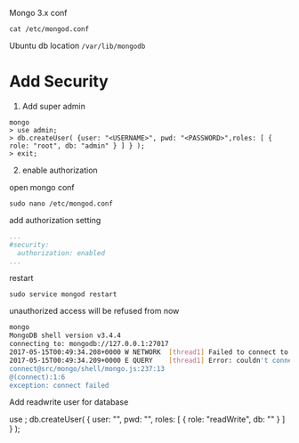 
Mongo 3.x conf

```
cat /etc/mongod.conf
```

Ubuntu db location `/var/lib/mongodb`

# Add Security

1. Add super admin

```
mongo
> use admin;
> db.createUser( {user: "<USERNAME>", pwd: "<PASSWORD>",roles: [ { role: "root", db: "admin" } ] } );
> exit;
```

2. enable authorization

open mongo conf

```
sudo nano /etc/mongod.conf

```

add authorization setting

```yaml
...
#security:
  authorization: enabled
...
```

restart

```
sudo service mongod restart
```

unauthorized access will be refused from now

```bash
mongo
MongoDB shell version v3.4.4
connecting to: mongodb://127.0.0.1:27017
2017-05-15T00:49:34.208+0000 W NETWORK  [thread1] Failed to connect to 127.0.0.1:27017, in(checking socket for error after poll), reason: Connection refused
2017-05-15T00:49:34.209+0000 E QUERY    [thread1] Error: couldn't connect to server 127.0.0.1:27017, connection attempt failed :
connect@src/mongo/shell/mongo.js:237:13
@(connect):1:6
exception: connect failed
```

Add readwrite user for database

use <DATABASE>;
db.createUser( { user: "<USERNAME>", pwd: "<PASSWORD>", roles: [ { role: "readWrite", db: "<DATABASE>" } ] } );
